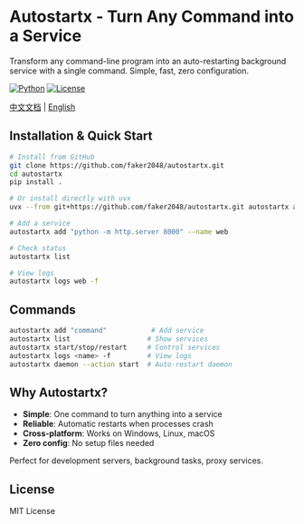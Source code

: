 # Autostartx - Turn Any Command into a Service

Transform any command-line program into an auto-restarting background service with a single command. Simple, fast, zero configuration.

[![Python](https://img.shields.io/badge/python-3.8+-blue.svg)](https://python.org) [![License](https://img.shields.io/badge/license-MIT-blue.svg)](LICENSE)

[中文文档](README_zh.md) | [English](README.md)

## Installation & Quick Start

```bash
# Install from GitHub
git clone https://github.com/faker2048/autostartx.git
cd autostartx
pip install .

# Or install directly with uvx
uvx --from git+https://github.com/faker2048/autostartx.git autostartx add "python -m http.server 8000" --name web

# Add a service
autostartx add "python -m http.server 8000" --name web

# Check status
autostartx list

# View logs
autostartx logs web -f
```

## Commands

```bash
autostartx add "command"           # Add service
autostartx list                   # Show services
autostartx start/stop/restart     # Control services  
autostartx logs <name> -f         # View logs
autostartx daemon --action start  # Auto-restart daemon
```

## Why Autostartx?

- **Simple**: One command to turn anything into a service
- **Reliable**: Automatic restarts when processes crash
- **Cross-platform**: Works on Windows, Linux, macOS
- **Zero config**: No setup files needed

Perfect for development servers, background tasks, proxy services.

## License

MIT License